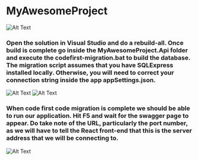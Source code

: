 # MyAwesomeProject

![Alt Text](https://media.licdn.com/dms/image/C5112AQFc22WDnkRroQ/article-inline_image-shrink_1000_1488/0?e=1576108800&v=beta&t=3-k-P4l2R4Vd_eTtik8Jhby_dDFP54b1Jc964YDjVHc)

### Open the solution in Visual Studio and do a rebuild-all. Once build is complete go inside the MyAwesomeProject.Api folder and execute the codefirst-migration.bat to build the database. The migration script assumes that you have SQLExpress installed locally. Otherwise, you will need to correct your connection string inside the app appSettings.json.

![Alt Text](https://media.licdn.com/dms/image/C5112AQEl_WoYZI5lVw/article-inline_image-shrink_1000_1488/0?e=1576108800&v=beta&t=aOTqkWkar71J8r2RU7NR8gmH5f2RKiiiQQ4P-QF81Cs)
![Alt Text](https://media.licdn.com/dms/image/C5112AQEhtJjBjDTjuw/article-inline_image-shrink_1500_2232/0?e=1576108800&v=beta&t=hg2g07-h3IA5o6FRAnBwNoV2lqgS4v2rJjjQV-hc2VY)

### When code first code migration is complete we should be able to run our application. Hit F5 and wait for the swagger page to appear. Do take note of the URL, particularly the port number, as we will have to tell the React front-end that this is the server address that we will be connecting to.

![Alt Text](https://media.licdn.com/dms/image/C5112AQFYIagYM3v9yQ/article-inline_image-shrink_1000_1488/0?e=1576108800&v=beta&t=2u2LtEzGqkZioWSnWsTNwev6Tk2Qbq7jHxB2oTCMexc)




